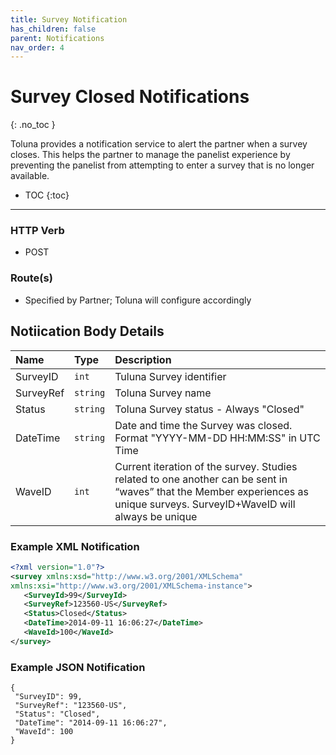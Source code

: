 ```yaml
---
title: Survey Notification
has_children: false
parent: Notifications
nav_order: 4
---
```



# Survey Closed Notifications 
{: .no_toc }

Toluna provides a notification service to alert the partner when a survey closes. This helps the partner to manage the panelist experience by preventing the panelist from attempting to enter a survey that is no longer available.

* TOC
{:toc}

---

### HTTP Verb

- POST

### Route(s)

- Specified by Partner; Toluna will configure accordingly

## Notiication Body Details

| Name | Type | Description |
| :--- | :--- | :--- |
| SurveyID | ```int``` | Tuluna Survey identifier |
| SurveyRef | ```string``` | Toluna Survey name |
| Status | ```string``` | Toluna Survey status - Always "Closed" |
| DateTime | ```string``` | Date and time the Survey was closed. Format "YYYY-MM-DD HH:MM:SS" in UTC Time |
| WaveID | ```int``` | Current iteration of the survey. Studies related to one another can be sent in “waves” that the Member experiences as unique surveys. SurveyID+WaveID will always be unique |


### Example XML Notification
```xml
<?xml version="1.0"?>
<survey xmlns:xsd="http://www.w3.org/2001/XMLSchema"
xmlns:xsi="http://www.w3.org/2001/XMLSchema-instance">
   <SurveyId>99</SurveyId>
   <SurveyRef>123560-US</SurveyRef>
   <Status>Closed</Status>
   <DateTime>2014-09-11 16:06:27</DateTime>
   <WaveId>100</WaveId>
</survey>
```

### Example JSON Notification
```plaintext
{
 "SurveyID": 99,
 "SurveyRef": "123560-US",
 "Status": "Closed",
 "DateTime": "2014-09-11 16:06:27",
 "WaveId": 100
}
```
